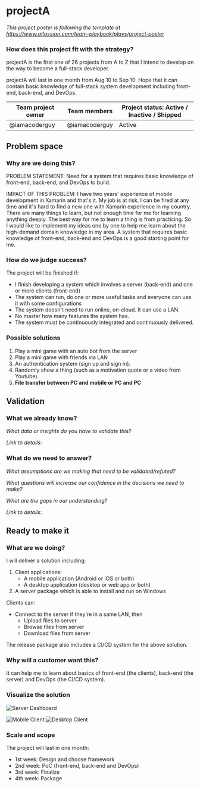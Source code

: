 # projectA

_This project poster is following the template at https://www.atlassian.com/team-playbook/plays/project-poster_

### How does this project fit with the strategy?

projectA is the first one of 26 projects from A to Z that I intend to develop on the way to become a full-stack developer.

projectA will last in one month from Aug 10 to Sep 10. Hope that it can contain basic knowledge of full-stack system development including front-end, back-end, and DevOps.

Team project owner | Team members  | Project status: Active / Inactive / Shipped
------------------ | ------------- | -------------------------------------------
@iamacoderguy      | @iamacoderguy | Active


## Problem space 
### Why are we doing this?
PROBLEM STATEMENT: Need for a system that requires basic knowledge of front-end, back-end, and DevOps to build.

IMPACT OF THIS PROBLEM: I have two years' experience of mobile development in Xamarin and that's it. My job is at risk. I can be fired at any time and it's hard to find a new one with Xamarin experience in my country. There are many things to learn, but not enough time for me for learning anything deeply. The best way for me to learn a thing is from practicing. So I would like to implement my ideas one by one to help me learn about the high-demand domain knowledge in my area. A system that requires basic knowledge of front-end, back-end and DevOps is a good starting point for me.

### How do we judge success?
The project will be finished if:
* I finish developing a system which involves a server (back-end) and one or more clients (front-end)
* The system can run, do one or more useful tasks and everyone can use it with some configurations
* The system doesn't need to run online, on-cloud. It can use a LAN.
* No master how many features the system has.
* The system must be continuously integrated and continuously delivered.

### Possible solutions
1. Play a mini game with an auto bot from the server
1. Play a mini game with friends via LAN
1. An authentication system (sign up and sign in).
1. Randomly show a thing (such as a motivation quote or a video from Youtube).
1. __File transfer between PC and mobile or PC and PC__

## Validation
### What we already know?
_What data or insights do you have to validate this?_

_Link to details:_

### What do we need to answer?
_What assumptions are we making that need to be validated/refuted?_

_What questions will increase our confidence in the decisions we need to make?_

_What are the gaps in our understanding?_

_Link to details:_

## Ready to make it
### What are we doing?
I will deliver a solution including:
1. Client applications:
   * A mobile application (Android or iOS or both)
   * A desktop application (desktop or web app or both)
1. A server package which is able to install and run on Windows

Clients can:
* Connect to the server if they're in a same LAN, then
  * Upload files to server
  * Browse files from server
  * Download files from server
  
 The release package also includes a CI/CD system for the above solution.

### Why will a customer want this?
It can help me to learn about basics of front-end (the clients), back-end (the server) and DevOps (the CI/CD system).

### Visualize the solution
![Server Dashboard](https://drive.google.com/uc?export=download&id=1e1GZGuyM5YGZJg-Qet5cijTYy19nDyxu)

![Mobile Client](https://drive.google.com/uc?export=download&id=13vQtbGbeQyumHRLKPXupJxM2y2Iqr999)
![Desktop Client](https://drive.google.com/uc?export=download&id=1y-ddWyFJW_Jt3WbOTl_C1f80DjE1YqcX)

### Scale and scope
The project will last in one month:
* 1st week: Design and choose framework
* 2nd week: PoC (front-end, back-end and DevOps)
* 3rd week: Finalize
* 4th week: Package
